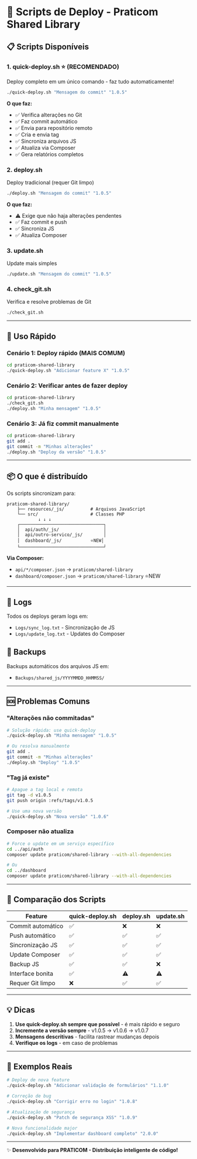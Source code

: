 # 🚀 Scripts de Deploy - Praticom Shared Library

## 📋 Scripts Disponíveis

### 1. **quick-deploy.sh** ⭐ (RECOMENDADO)
Deploy completo em um único comando - faz tudo automaticamente!

```bash
./quick-deploy.sh "Mensagem do commit" "1.0.5"
```

**O que faz:**
- ✅ Verifica alterações no Git
- ✅ Faz commit automático
- ✅ Envia para repositório remoto
- ✅ Cria e envia tag
- ✅ Sincroniza arquivos JS
- ✅ Atualiza via Composer
- ✅ Gera relatórios completos

### 2. **deploy.sh**
Deploy tradicional (requer Git limpo)

```bash
./deploy.sh "Mensagem do commit" "1.0.5"
```

**O que faz:**
- ⚠️  Exige que não haja alterações pendentes
- ✅ Faz commit e push
- ✅ Sincroniza JS
- ✅ Atualiza Composer

### 3. **update.sh**
Update mais simples

```bash
./update.sh "Mensagem do commit" "1.0.5"
```

### 4. **check_git.sh**
Verifica e resolve problemas de Git

```bash
./check_git.sh
```

---

## 🎯 Uso Rápido

### Cenário 1: Deploy rápido (MAIS COMUM)
```bash
cd praticom-shared-library
./quick-deploy.sh "Adicionar feature X" "1.0.5"
```

### Cenário 2: Verificar antes de fazer deploy
```bash
cd praticom-shared-library
./check_git.sh
./deploy.sh "Minha mensagem" "1.0.5"
```

### Cenário 3: Já fiz commit manualmente
```bash
cd praticom-shared-library
git add .
git commit -m "Minhas alterações"
./deploy.sh "Deploy da versão" "1.0.5"
```

---

## 📦 O que é distribuído

Os scripts sincronizam para:

```
praticom-shared-library/
    ├── resources/_js/          # Arquivos JavaScript
    └── src/                    # Classes PHP
            ↓ ↓ ↓
    ┌────────────────────────────────┐
    │  api/auth/_js/                 │
    │  api/outro-servico/_js/        │
    │  dashboard/_js/           ⭐NEW│
    └────────────────────────────────┘
```

**Via Composer:**
- `api/*/composer.json` → `praticom/shared-library`
- `dashboard/composer.json` → `praticom/shared-library` ⭐NEW

---

## 📝 Logs

Todos os deploys geram logs em:
- `Logs/sync_log.txt` - Sincronização de JS
- `Logs/update_log.txt` - Updates do Composer

## 💾 Backups

Backups automáticos dos arquivos JS em:
- `Backups/shared_js/YYYYMMDD_HHMMSS/`

---

## 🆘 Problemas Comuns

### "Alterações não commitadas"
```bash
# Solução rápida: use quick-deploy
./quick-deploy.sh "Minha mensagem" "1.0.5"

# Ou resolva manualmente
git add .
git commit -m "Minhas alterações"
./deploy.sh "Deploy" "1.0.5"
```

### "Tag já existe"
```bash
# Apague a tag local e remota
git tag -d v1.0.5
git push origin :refs/tags/v1.0.5

# Use uma nova versão
./quick-deploy.sh "Nova versão" "1.0.6"
```

### Composer não atualiza
```bash
# Force o update em um serviço específico
cd ../api/auth
composer update praticom/shared-library --with-all-dependencies

# Ou
cd ../dashboard
composer update praticom/shared-library --with-all-dependencies
```

---

## 🎨 Comparação dos Scripts

| Feature | quick-deploy.sh | deploy.sh | update.sh |
|---------|----------------|-----------|-----------|
| Commit automático | ✅ | ❌ | ❌ |
| Push automático | ✅ | ✅ | ✅ |
| Sincronização JS | ✅ | ✅ | ✅ |
| Update Composer | ✅ | ✅ | ✅ |
| Backup JS | ✅ | ✅ | ❌ |
| Interface bonita | ✅ | ⚠️ | ⚠️ |
| Requer Git limpo | ❌ | ✅ | ✅ |

---

## 💡 Dicas

1. **Use quick-deploy.sh sempre que possível** - é mais rápido e seguro
2. **Incremente a versão sempre** - v1.0.5 → v1.0.6 → v1.0.7
3. **Mensagens descritivas** - facilita rastrear mudanças depois
4. **Verifique os logs** - em caso de problemas

---

## 📌 Exemplos Reais

```bash
# Deploy de nova feature
./quick-deploy.sh "Adicionar validação de formulários" "1.1.0"

# Correção de bug
./quick-deploy.sh "Corrigir erro no login" "1.0.8"

# Atualização de segurança
./quick-deploy.sh "Patch de segurança XSS" "1.0.9"

# Nova funcionalidade major
./quick-deploy.sh "Implementar dashboard completo" "2.0.0"
```

---

✨ **Desenvolvido para PRATICOM - Distribuição inteligente de código!**
